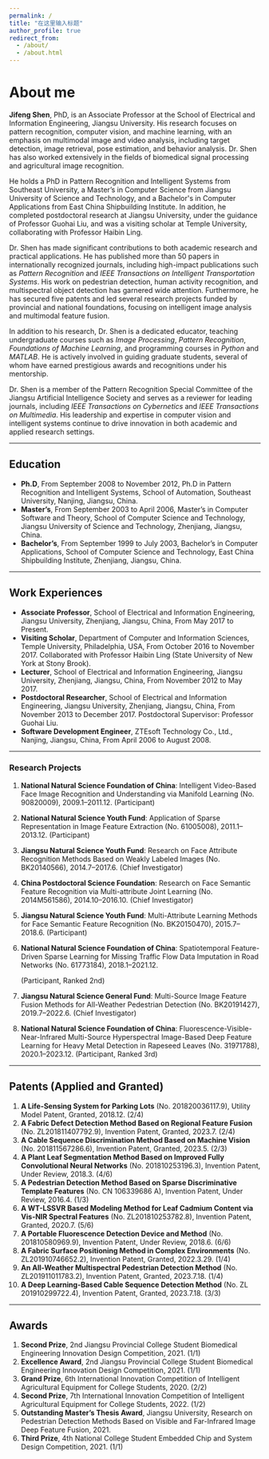 ```yaml
---
permalink: /
title: "在这里输入标题"
author_profile: true
redirect_from: 
  - /about/
  - /about.html
---
```



# About me

**Jifeng Shen**, PhD, is an Associate Professor at the School of Electrical and Information Engineering, Jiangsu University. His research focuses on pattern recognition, computer vision, and machine learning, with an emphasis on multimodal image and video analysis, including target detection, image retrieval, pose estimation, and behavior analysis. Dr. Shen has also worked extensively in the fields of biomedical signal processing and agricultural image recognition.

He holds a PhD in Pattern Recognition and Intelligent Systems from Southeast University, a Master’s in Computer Science from Jiangsu University of Science and Technology, and a Bachelor's in Computer Applications from East China Shipbuilding Institute. In addition, he completed postdoctoral research at Jiangsu University, under the guidance of Professor Guohai Liu, and was a visiting scholar at Temple University, collaborating with Professor Haibin Ling.

Dr. Shen has made significant contributions to both academic research and practical applications. He has published more than 50 papers in internationally recognized journals, including high-impact publications such as *Pattern Recognition* and *IEEE Transactions on Intelligent Transportation Systems*. His work on pedestrian detection, human activity recognition, and multispectral object detection has garnered wide attention. Furthermore, he has secured five patents and led several research projects funded by provincial and national foundations, focusing on intelligent image analysis and multimodal feature fusion.

In addition to his research, Dr. Shen is a dedicated educator, teaching undergraduate courses such as *Image Processing*, *Pattern Recognition*, *Foundations of Machine Learning*, and programming courses in *Python* and *MATLAB*. He is actively involved in guiding graduate students, several of whom have earned prestigious awards and recognitions under his mentorship.

Dr. Shen is a member of the Pattern Recognition Special Committee of the Jiangsu Artificial Intelligence Society and serves as a reviewer for leading journals, including *IEEE Transactions on Cybernetics* and *IEEE Transactions on Multimedia*. His leadership and expertise in computer vision and intelligent systems continue to drive innovation in both academic and applied research settings.

---

## Education

- **Ph.D**, From September 2008 to November 2012, Ph.D in Pattern Recognition and Intelligent Systems, School of Automation, Southeast University, Nanjing, Jiangsu, China.
- **Master’s**, From September 2003 to April 2006, Master’s in Computer Software and Theory, School of Computer Science and Technology, Jiangsu University of Science and Technology, Zhenjiang, Jiangsu, China.
- **Bachelor’s**, From September 1999 to July 2003, Bachelor’s in Computer Applications, School of Computer Science and Technology, East China Shipbuilding Institute, Zhenjiang, Jiangsu, China.

---

## Work Experiences

- **Associate Professor**, School of Electrical and Information Engineering, Jiangsu University, Zhenjiang, Jiangsu, China, From May 2017 to Present.
- **Visiting Scholar**, Department of Computer and Information Sciences, Temple University, Philadelphia, USA, From October 2016 to November 2017.
  Collaborated with Professor Haibin Ling (State University of New York at Stony Brook).
- **Lecturer**, School of Electrical and Information Engineering, Jiangsu University, Zhenjiang, Jiangsu, China, From November 2012 to May 2017.
- **Postdoctoral Researcher**, School of Electrical and Information Engineering, Jiangsu University, Zhenjiang, Jiangsu, China, From November 2013 to December 2017.
  Postdoctoral Supervisor: Professor Guohai Liu.
- **Software Development Engineer**, ZTEsoft Technology Co., Ltd., Nanjing, Jiangsu, China, From April 2006 to August 2008.

---

### **Research Projects**

1. **National Natural Science Foundation of China**: Intelligent Video-Based Face Image Recognition and Understanding via Manifold Learning (No. 90820009), 2009.1–2011.12. (Participant)

2. **National Natural Science Youth Fund**: Application of Sparse Representation in Image Feature Extraction (No. 61005008), 2011.1–2013.12. (Participant)

3. **Jiangsu Natural Science Youth Fund**: Research on Face Attribute Recognition Methods Based on Weakly Labeled Images (No. BK20140566), 2014.7–2017.6. (Chief Investigator)

4. **China Postdoctoral Science Foundation**: Research on Face Semantic Feature Recognition via Multi-attribute Joint Learning (No. 2014M561586), 2014.10–2016.10. (Chief Investigator)

5. **Jiangsu Natural Science Youth Fund**: Multi-Attribute Learning Methods for Face Semantic Feature Recognition (No. BK20150470), 2015.7–2018.6. (Participant)

6. **National Natural Science Foundation of China**: Spatiotemporal Feature-Driven Sparse Learning for Missing Traffic Flow Data Imputation in Road Networks (No. 61773184), 2018.1–2021.12.

   (Participant, Ranked 2nd)

7. **Jiangsu Natural Science General Fund**: Multi-Source Image Feature Fusion Methods for All-Weather Pedestrian Detection (No. BK20191427), 2019.7–2022.6. (Chief Investigator)

8. **National Natural Science Foundation of China**: Fluorescence-Visible-Near-Infrared Multi-Source Hyperspectral Image-Based Deep Feature Learning for Heavy Metal Detection in Rapeseed Leaves (No. 31971788), 2020.1–2023.12. (Participant, Ranked 3rd)

---

## Patents (Applied and Granted)

1. **A Life-Sensing System for Parking Lots** (No. 201820036117.9), Utility Model Patent, Granted, 2018.12. (2/4)
2. **A Fabric Defect Detection Method Based on Regional Feature Fusion** (No. ZL201811407792.9), Invention Patent, Granted, 2023.7. (2/4)
3. **A Cable Sequence Discrimination Method Based on Machine Vision** (No. 201811567286.6), Invention Patent, Granted, 2023.5. (2/3)
4. **A Plant Leaf Segmentation Method Based on Improved Fully Convolutional Neural Networks** (No. 201810253196.3), Invention Patent, Under Review, 2018.3. (4/6)
5. **A Pedestrian Detection Method Based on Sparse Discriminative Template Features** (No. CN 106339686 A), Invention Patent, Under Review, 2016.4. (1/3)
6. **A WT-LSSVR Based Modeling Method for Leaf Cadmium Content via Vis-NIR Spectral Features** (No. ZL201810253782.8), Invention Patent, Granted, 2020.7. (5/6)
7. **A Portable Fluorescence Detection Device and Method** (No. 201810580969.9), Invention Patent, Under Review, 2018.6. (6/6)
8. **A Fabric Surface Positioning Method in Complex Environments** (No. ZL201910746652.2), Invention Patent, Granted, 2022.3.29. (1/4)
9. **An All-Weather Multispectral Pedestrian Detection Method** (No. ZL201911011783.2), Invention Patent, Granted, 2023.7.18. (1/4)
10. **A Deep Learning-Based Cable Sequence Detection Method** (No. ZL 201910299722.4), Invention Patent, Granted, 2023.7.18. (3/3)

---

## Awards

1. **Second Prize**, 2nd Jiangsu Provincial College Student Biomedical Engineering Innovation Design Competition, 2021. (1/1)
2. **Excellence Award**, 2nd Jiangsu Provincial College Student Biomedical Engineering Innovation Design Competition, 2021. (1/1)
3. **Grand Prize**, 6th International Innovation Competition of Intelligent Agricultural Equipment for College Students, 2020. (2/2)
4. **Second Prize**, 7th International Innovation Competition of Intelligent Agricultural Equipment for College Students, 2022. (1/2)
5. **Outstanding Master’s Thesis Award**, Jiangsu University, Research on Pedestrian Detection Methods Based on Visible and Far-Infrared Image Deep Feature Fusion, 2021.
6. **Third Prize**, 4th National College Student Embedded Chip and System Design Competition, 2021. (1/1)
